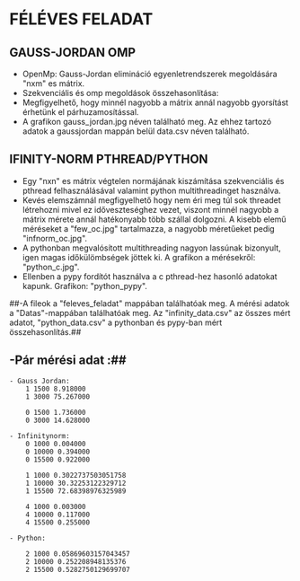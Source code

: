 # FÉLÉVES FELADAT #

## GAUSS-JORDAN OMP ##

- OpenMp: Gauss-Jordan elimináció egyenletrendszerek megoldására "nxm" es mátrix. 
- Szekvenciális és omp megoldások összehasonlítása: 
- Megfigyelhető, hogy minnél nagyobb a mátrix annál nagyobb gyorsítást érhetünk el párhuzamosítással.
- A grafikon gauss_jordan.jpg néven található meg. Az ehhez tartozó adatok a gaussjordan mappán belül data.csv néven található.

## IFINITY-NORM PTHREAD/PYTHON ##

- Egy "nxn" es mátrix végtelen normájának kiszámítása szekvenciális és pthread felhasználásával valamint python multithreadinget használva.
- Kevés elemszámnál megfigyelhető hogy nem éri meg túl sok threadet létrehozni mivel ez időveszteséghez vezet, viszont minnél nagyobb a mátrix mérete annál hatékonyabb több szállal dolgozni. A kisebb elemű méréseket a "few_oc.jpg" tartalmazza, a nagyobb méretűeket pedig "infnorm_oc.jpg".
- A pythonban megvalósított multithreading nagyon lassúnak bizonyult, igen magas időkülömbségek jöttek ki. A grafikon a mérésekről: "python_c.jpg".
- Ellenben a pypy fordítót használva a c pthread-hez hasonló adatokat kapunk. Grafikon: "python_pypy".

##-A fileok a "feleves_feladat" mappában találhatóak meg. A mérési adatok a "Datas"-mappában találhatóak meg. Az "infinity_data.csv" az összes mért adatot, "python_data.csv" a pythonban és pypy-ban mért összehasonlítás.##

## -Pár mérési adat :##

    - Gauss Jordan:
        1 1500 8.918000
        1 3000 75.267000

        0 1500 1.736000
        0 3000 14.628000
    
    - Infinitynorm:
        0 1000 0.004000
        0 10000 0.394000
        0 15500 0.922000

        1 1000 0.3022737503051758
        1 10000 30.32253122329712
        1 15500 72.68398976325989

        4 1000 0.003000
        4 10000 0.117000
        4 15500 0.255000

    - Python:

        2 1000 0.05869603157043457
        2 10000 0.252208948135376
        2 15500 0.5282750129699707
